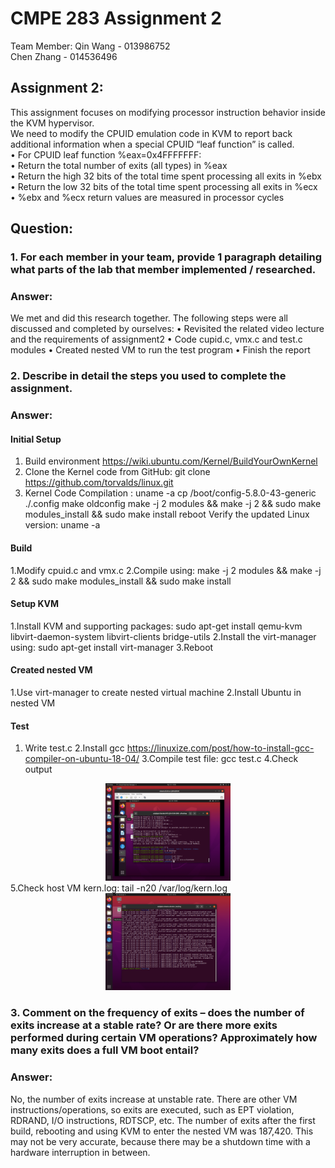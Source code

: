 # CMPE 283 Assignment 2  
Team Member: Qin Wang - 013986752    
             Chen Zhang - 014536496  

## Assignment 2:  
This assignment focuses on modifying processor instruction behavior inside the KVM hypervisor.   
We need to modify the CPUID emulation code in KVM to report back additional information when a special CPUID “leaf function” is called.  
• For CPUID leaf function %eax=0x4FFFFFFF:  
• Return the total number of exits (all types) in %eax  
• Return the high 32 bits of the total time spent processing all exits in %ebx  
• Return the low 32 bits of the total time spent processing all exits in %ecx  
• %ebx and %ecx return values are measured in processor cycles  

## Question: 
### 1. For each member in your team, provide 1 paragraph detailing what parts of the lab that member implemented / researched. 
### Answer:
We met and did this research together. The following steps were all discussed and completed by ourselves:
• Revisited the related video lecture and the requirements of assignment2
• Code cupid.c, vmx.c and test.c modules
• Created nested VM to run the test program
• Finish the report

### 2. Describe in detail the steps you used to complete the assignment. 
### Answer:
#### Initial Setup
1. Build environment https://wiki.ubuntu.com/Kernel/BuildYourOwnKernel
2. Clone the Kernel code from GitHub: git clone https://github.com/torvalds/linux.git
3. Kernel Code Compilation :
   uname -a
   cp /boot/config-5.8.0-43-generic ./.config
   make oldconfig
   make -j 2 modules && make -j 2 && sudo make modules_install && sudo make install
   reboot
   Verify the updated Linux version: uname -a
#### Build
1.Modify cpuid.c and vmx.c
2.Compile using: make -j 2 modules && make -j 2 && sudo make modules_install && sudo make install
#### Setup KVM
1.Install KVM and supporting packages: sudo apt-get install qemu-kvm libvirt-daemon-system libvirt-clients bridge-utils
2.Install the virt-manager using: sudo apt-get install virt-manager
3.Reboot
 
#### Created nested VM
1.Use virt-manager to create nested virtual machine
2.Install Ubuntu in nested VM
 
#### Test
1. Write test.c
2.Install gcc https://linuxize.com/post/how-to-install-gcc-compiler-on-ubuntu-18-04/
3.Compile test file: gcc test.c
4.Check output
<div  align="center">    
   <img src = "https://github.com/Qinwang1993/CMPE-283/blob/master/Assignment_2/Picture1.png" width = "200" />
</div>
5.Check host VM kern.log: tail -n20 /var/log/kern.log
 <div  align="center">    
   <img src = "https://github.com/Qinwang1993/CMPE-283/blob/master/Assignment_2/Picture2.png" width = "200" />
</div>
 

### 3. Comment on the frequency of exits – does the number of exits increase at a stable rate? Or are there more exits performed during certain VM operations? Approximately how many exits does a full VM boot entail?
### Answer:
No, the number of exits increase at unstable rate. There are other VM instructions/operations, so exits are executed, such as EPT violation, RDRAND, I/O instructions, RDTSCP, etc. The number of exits after the first build, rebooting and using KVM to enter the nested VM was 187,420. This may not be very accurate, because there may be a shutdown time with a hardware interruption in between.
